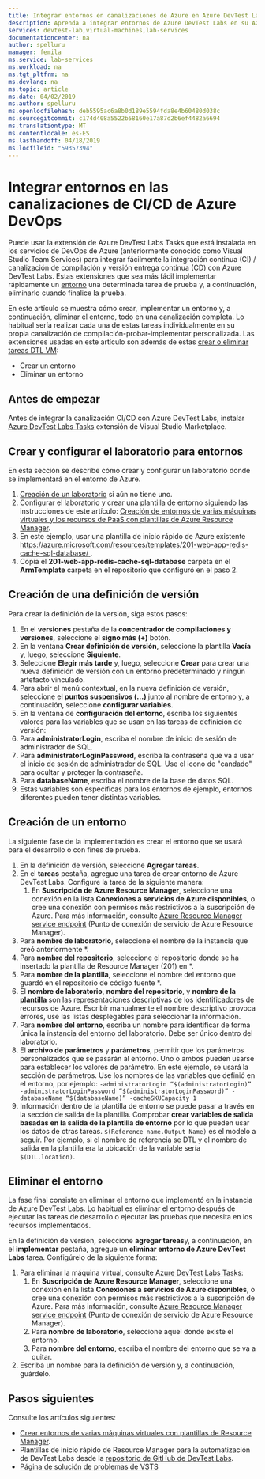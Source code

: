 ```yaml
---
title: Integrar entornos en canalizaciones de Azure en Azure DevTest Labs | Microsoft Docs
description: Aprenda a integrar entornos de Azure DevTest Labs en su Azure DevOps, integración continua (CI) y las canalizaciones de entrega continua (CD).
services: devtest-lab,virtual-machines,lab-services
documentationcenter: na
author: spelluru
manager: femila
ms.service: lab-services
ms.workload: na
ms.tgt_pltfrm: na
ms.devlang: na
ms.topic: article
ms.date: 04/02/2019
ms.author: spelluru
ms.openlocfilehash: deb5595ac6a8b0d189e5594fda8e4b60480d038c
ms.sourcegitcommit: c174d408a5522b58160e17a87d2b6ef4482a6694
ms.translationtype: MT
ms.contentlocale: es-ES
ms.lasthandoff: 04/18/2019
ms.locfileid: "59357394"
---
```

# <a name="integrate-environments-into-your-azure-devops-cicd-pipelines"></a>Integrar entornos en las canalizaciones de CI/CD de Azure DevOps
Puede usar la extensión de Azure DevTest Labs Tasks que está instalada en los servicios de DevOps de Azure (anteriormente conocido como Visual Studio Team Services) para integrar fácilmente la integración continua (CI) / canalización de compilación y versión entrega continua (CD) con Azure DevTest Labs. Estas extensiones que sea más fácil implementar rápidamente un [entorno](devtest-lab-test-env.md) una determinada tarea de prueba y, a continuación, eliminarlo cuando finalice la prueba. 

En este artículo se muestra cómo crear, implementar un entorno y, a continuación, eliminar el entorno, todo en una canalización completa. Lo habitual sería realizar cada una de estas tareas individualmente en su propia canalización de compilación-probar-implementar personalizada. Las extensiones usadas en este artículo son además de estas [crear o eliminar tareas DTL VM](devtest-lab-integrate-ci-cd-vsts.md):

- Crear un entorno
- Eliminar un entorno

## <a name="before-you-begin"></a>Antes de empezar
Antes de integrar la canalización CI/CD con Azure DevTest Labs, instalar [Azure DevTest Labs Tasks](https://marketplace.visualstudio.com/items?itemName=ms-azuredevtestlabs.tasks) extensión de Visual Studio Marketplace. 

## <a name="create-and-configure-the-lab-for-environments"></a>Crear y configurar el laboratorio para entornos
En esta sección se describe cómo crear y configurar un laboratorio donde se implementará en el entorno de Azure.

1. [Creación de un laboratorio](devtest-lab-create-lab.md) si aún no tiene uno. 
2. Configurar el laboratorio y crear una plantilla de entorno siguiendo las instrucciones de este artículo: [Creación de entornos de varias máquinas virtuales y los recursos de PaaS con plantillas de Azure Resource Manager](devtest-lab-create-environment-from-arm.md).
3. En este ejemplo, usar una plantilla de inicio rápido de Azure existente [ https://azure.microsoft.com/resources/templates/201-web-app-redis-cache-sql-database/ ](https://azure.microsoft.com/resources/templates/201-web-app-redis-cache-sql-database/).
4. Copia el **201-web-app-redis-cache-sql-database** carpeta en el **ArmTemplate** carpeta en el repositorio que configuró en el paso 2.

## <a name="create-a-release-definition"></a>Creación de una definición de versión
Para crear la definición de la versión, siga estos pasos:

1.  En el **versiones** pestaña de la **concentrador de compilaciones y versiones**, seleccione el **signo más (+)** botón.
2.  En la ventana **Crear definición de versión**, seleccione la plantilla **Vacía** y, luego, seleccione **Siguiente**.
3.  Seleccione **Elegir más tarde** y, luego, seleccione **Crear** para crear una nueva definición de versión con un entorno predeterminado y ningún artefacto vinculado.
4.  Para abrir el menú contextual, en la nueva definición de versión, seleccione el **puntos suspensivos (...)**  junto al nombre de entorno y, a continuación, seleccione **configurar variables**.
5.  En la ventana de **configuración del entorno**, escriba los siguientes valores para las variables que se usan en las tareas de definición de versión:
1.  Para **administratorLogin**, escriba el nombre de inicio de sesión de administrador de SQL.
2.  Para **administratorLoginPassword**, escriba la contraseña que va a usar el inicio de sesión de administrador de SQL. Use el icono de "candado" para ocultar y proteger la contraseña.
3.  Para **databaseName**, escriba el nombre de la base de datos SQL.
4.  Estas variables son específicas para los entornos de ejemplo, entornos diferentes pueden tener distintas variables.

## <a name="create-an-environment"></a>Creación de un entorno
La siguiente fase de la implementación es crear el entorno que se usará para el desarrollo o con fines de prueba.

1. En la definición de versión, seleccione **Agregar tareas**.
2. En el **tareas** pestaña, agregue una tarea de crear entorno de Azure DevTest Labs. Configure la tarea de la siguiente manera:
    1. En **Suscripción de Azure Resource Manager**, seleccione una conexión en la lista **Conexiones a servicios de Azure disponibles**, o cree una conexión con permisos más restrictivos a la suscripción de Azure. Para más información, consulte [Azure Resource Manager service endpoint](/azure/devops/pipelines/library/service-endpoints) (Punto de conexión de servicio de Azure Resource Manager).
2. Para **nombre de laboratorio**, seleccione el nombre de la instancia que creó anteriormente *.
3. Para **nombre del repositorio**, seleccione el repositorio donde se ha insertado la plantilla de Resource Manager (201) en *.
4. Para **nombre de la plantilla**, seleccione el nombre del entorno que guardó en el repositorio de código fuente *. 
5. El **nombre de laboratorio**, **nombre del repositorio**, y **nombre de la plantilla** son las representaciones descriptivas de los identificadores de recursos de Azure. Escribir manualmente el nombre descriptivo provoca errores, use las listas desplegables para seleccionar la información.
6. Para **nombre del entorno**, escriba un nombre para identificar de forma única la instancia del entorno del laboratorio.  Debe ser único dentro del laboratorio.
7. El **archivo de parámetros** y **parámetros**, permitir que los parámetros personalizados que se pasarán al entorno. Uno o ambos pueden usarse para establecer los valores de parámetro. En este ejemplo, se usará la sección de parámetros. Use los nombres de las variables que definió en el entorno, por ejemplo: `-administratorLogin “$(administratorLogin)” -administratorLoginPassword “$(administratorLoginPassword)” -databaseName “$(databaseName)” -cacheSKUCapacity 1`
8. Información dentro de la plantilla de entorno se puede pasar a través en la sección de salida de la plantilla. Comprobar **crear variables de salida basadas en la salida de la plantilla de entorno** por lo que pueden usar los datos de otras tareas. `$(Reference name.Output Name)` es el modelo a seguir. Por ejemplo, si el nombre de referencia se DTL y el nombre de salida en la plantilla era la ubicación de la variable sería `$(DTL.location)`.

## <a name="delete-the-environment"></a>Eliminar el entorno
La fase final consiste en eliminar el entorno que implementó en la instancia de Azure DevTest Labs. Lo habitual es eliminar el entorno después de ejecutar las tareas de desarrollo o ejecutar las pruebas que necesita en los recursos implementados.

En la definición de versión, seleccione **agregar tareas**y, a continuación, en el **implementar** pestaña, agregue un **eliminar entorno de Azure DevTest Labs** tarea. Configúrelo de la siguiente forma:

1. Para eliminar la máquina virtual, consulte [Azure DevTest Labs Tasks](https://marketplace.visualstudio.com/items?itemName=ms-azuredevtestlabs.tasks):
    1. En **Suscripción de Azure Resource Manager**, seleccione una conexión en la lista **Conexiones a servicios de Azure disponibles**, o cree una conexión con permisos más restrictivos a la suscripción de Azure. Para más información, consulte [Azure Resource Manager service endpoint](/azure/devops/pipelines/library/service-endpoints) (Punto de conexión de servicio de Azure Resource Manager).
    2. Para **nombre de laboratorio**, seleccione aquel donde existe el entorno.
    3. Para **nombre del entorno**, escriba el nombre del entorno que se va a quitar.
2. Escriba un nombre para la definición de versión y, a continuación, guárdelo.

## <a name="next-steps"></a>Pasos siguientes
Consulte los artículos siguientes: 
- [Crear entornos de varias máquinas virtuales con plantillas de Resource Manager](devtest-lab-create-environment-from-arm.md).
- Plantillas de inicio rápido de Resource Manager para la automatización de DevTest Labs desde la [repositorio de GitHub de DevTest Labs](https://github.com/Azure/azure-quickstart-templates).
- [Página de solución de problemas de VSTS](/azure/devops/pipelines/troubleshooting)

